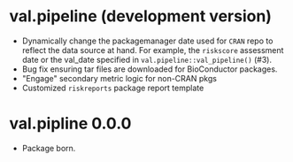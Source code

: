 # val.pipeline (development version)

* Dynamically change the packagemanager date used for `CRAN` repo to reflect the
data source at hand. For example, the `riskscore` assessment date or the val_date
specified in `val.pipeline::val_pipeline()` (#3).
* Bug fix ensuring tar files are downloaded for BioConductor packages.
* "Engage" secondary metric logic for non-CRAN pkgs
* Customized `riskreports` package report template

# val.pipline 0.0.0

* Package born.